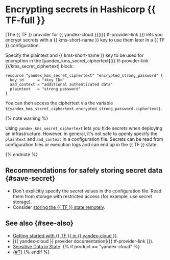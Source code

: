 # Encrypting secrets in Hashicorp {{ TF-full }}

[The {{ TF }} provider for {{ yandex-cloud }}]({{ tf-provider-link }}) lets you encrypt secrets with a {{ kms-short-name }} key to use them later in a {{ TF }} configuration.

Specify the plaintext and {{ kms-short-name }} key to be used for encryption in the [yandex_kms_secret_ciphertext]({{ tf-provider-link }}/kms_secret_ciphertext) block:

```
resource "yandex_kms_secret_ciphertext" "encrypted_strong_password" {
  key_id      = "<key ID>"
  aad_context = "additional authenticated data"
  plaintext   = "strong password"
}
```

You can then access the ciphertext via the variable `${yandex_kms_secret_ciphertext.encrypted_strong_password.ciphertext}`.

{% note warning %}

Using `yandex_kms_secret_ciphertext` lets you hide secrets when deploying an infrastructure. However, in general, it's not safe to openly specify the `plaintext` and `aad_context` in a configuration file. Secrets can be read from configuration files or execution logs and can end up in the {{ TF }} state.

{% endnote %}

## Recommendations for safely storing secret data {#save-secret}

* Don't explicitly specify the secret values in the configuration file. Read them from storage with restricted access (for example, use secret storage).
* Consider [storing the {{ TF }} state remotely](https://www.terraform.io/docs/state/sensitive-data.html).

## See also {#see-also}

* [Getting started with {{ TF }} in {{ yandex-cloud }}](../../tutorials/infrastructure-management/terraform-quickstart.md).
* [{{ yandex-cloud }} provider documentation]({{ tf-provider-link }}).
* [Sensitive Data in State](https://www.terraform.io/docs/state/sensitive-data.html).
{% if product == "yandex-cloud" %}
* [{#T}](vault-secret.md)
{% endif %}
